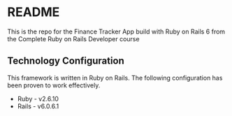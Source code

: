 # README

This is the repo for the Finance Tracker App build with Ruby on Rails 6 from the 
Complete Ruby on Rails Developer course

## Technology Configuration

This framework is written in Ruby on Rails. The following configuration has been proven to work effectively.

- Ruby - v2.6.10
- Rails - v6.0.6.1
